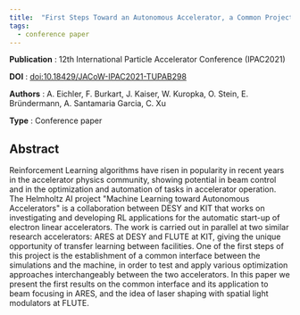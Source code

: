 ```yaml
---
title:  "First Steps Toward an Autonomous Accelerator, a Common Project Between DESY and KIT"
tags:
  - conference paper
---
```


__Publication__ : 12th International Particle Accelerator Conference (IPAC2021)

__DOI__         : [doi:10.18429/JACoW-IPAC2021-TUPAB298](https://doi.org/10.18429/JACoW-IPAC2021-TUPAB298)

__Authors__     : A. Eichler, F. Burkart, J. Kaiser, W. Kuropka, O. Stein, E. Bründermann, A. Santamaria Garcia, C. Xu

__Type__        : Conference paper

## Abstract

Reinforcement Learning algorithms have risen in popularity in recent years in the accelerator physics community, showing potential in beam control and in the optimization and automation of tasks in accelerator operation. The Helmholtz AI project "Machine Learning toward Autonomous Accelerators" is a collaboration between DESY and KIT that works on investigating and developing RL applications for the automatic start-up of electron linear accelerators. The work is carried out in parallel at two similar research accelerators: ARES at DESY and FLUTE at KIT, giving the unique opportunity of transfer learning between facilities. One of the first steps of this project is the establishment of a common interface between the simulations and the machine, in order to test and apply various optimization approaches interchangeably between the two accelerators. In this paper we present the first results on the common interface and its application to beam focusing in ARES, and the idea of laser shaping with spatial light modulators at FLUTE.
